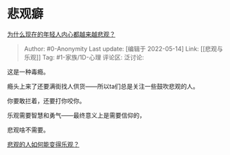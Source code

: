 # 悲观癖
[为什么现在的年轻人内心都越来越悲观？](https://www.zhihu.com/question/428778047/answer/2484732803)

> Author: #0-Anonymity
> Last update: [编辑于 2022-05-14]
> Link: [[悲观与乐观]]
> Tag: #1-家族/1D-心理
> 评论区:
> 泛讨论:

这是一种毒瘾。

瘾头上来了还要满街找人供货——所以ta们总是关注一些鼓吹悲观的人。

你要敢拦着，还要打你咬你。

乐观需要智慧和勇气——最终意义上是需要信仰的，

悲观啥不需要。

[悲观的人如何能变得乐观？](https://www.zhihu.com/question/266034365/answer/557697304)
